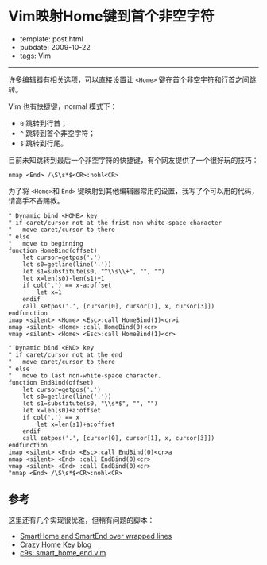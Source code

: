 
# Vim映射Home键到首个非空字符

- template: post.html
- pubdate: 2009-10-22
- tags: Vim

----

许多编辑器有相关选项，可以直接设置让 `<Home>` 键在首个非空字符和行首之间跳转。

Vim 也有快捷键，normal 模式下：

* `0` 跳转到行首；
* `^` 跳转到首个非空字符；
* `$` 跳转到行尾。

目前未知跳转到最后一个非空字符的快捷键，有个网友提供了一个很好玩的技巧：

```
nmap <End> /\S\s*$<CR>:nohl<CR>
```

为了将 `<Home>`和 `End>` 键映射到其他编辑器常用的设置，我写了个可以用的代码，请高手不吝赐教。

```
" Dynamic bind <HOME> key
" if caret/cursor not at the frist non-white-space character
"   move caret/cursor to there
" else
"   move to beginning
function HomeBind(offset)
    let cursor=getpos('.')
    let s0=getline(line('.'))
    let s1=substitute(s0, "^\\s\\+", "", "")
    let x=len(s0)-len(s1)+1
    if col('.') == x-a:offset
        let x=1
    endif
    call setpos('.', [cursor[0], cursor[1], x, cursor[3]])
endfunction
imap <silent> <Home> <Esc>:call HomeBind(1)<cr>i
nmap <silent> <Home> :call HomeBind(0)<cr>
vmap <silent> <Home> <Esc>:call HomeBind(1)<cr>

" Dynamic bind <END> key
" if caret/cursor not at the end
"   move caret/cursor to there
" else
"   move to last non-white-space character.
function EndBind(offset)
    let cursor=getpos('.')
    let s0=getline(line('.'))
    let s1=substitute(s0, "\\s*$", "", "")
    let x=len(s0)+a:offset
    if col('.') == x
        let x=len(s1)+a:offset
    endif
    call setpos('.', [cursor[0], cursor[1], x, cursor[3]])
endfunction
imap <silent> <End> <Esc>:call EndBind(0)<cr>a
nmap <silent> <End> :call EndBind(0)<cr>
vmap <silent> <End> :call EndBind(0)<cr>
"nmap <End> /\S\s*$<CR>:nohl<CR>
```

## 参考

这里还有几个实现很优雅，但稍有问题的脚本：

* [SmartHome and SmartEnd over wrapped lines](http://vim.wikia.com/wiki/SmartHome_and_SmartEnd_over_wrapped_lines)
* [Crazy Home Key](http://www.vim.org/scripts/script.php?script_id=2772)
    [blog](http://chenkaie.blogspot.com/2009/09/vim-crazy-home-key-crazyhomekeyvim.html)
* [c9s: smart_home_end.vim](http://gist.github.com/214532)
